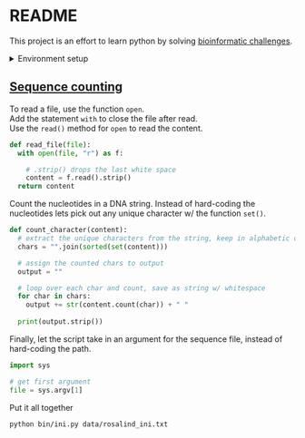 # README

This project is an effort to learn python by solving [bioinformatic challenges](https://rosalind.info/problems/locations/).

<details><summary>Environment setup</summary><br>
  
> [!important]
> Assumes the packages manager Conda is already installed on the system
  
  Python is ran inside a conda environment with all the nessessary dependencies installed and contained within. The environment can be setup in multiple ways, here the environment is built from a single file: `environment.yml`
  
  ```yml
  name: bioinformatics
  channels:
    - conda-forge
  dependencies:
    - python
    - marimo
  ```
  
  Create the environment and "jump" into it
  
  ```sh
  conda env create -f environment.yml -n bioinformatics
  conda activate bioinformatics
  
  # In case new dependancies are needed:
  
  # 1. add them to environmental.yml
  # 2. remove the environment
  #conda env remove -n bioinformatics
  
  # 3. install from file again
  #conda env create -f environment.yml -n bioinformatics
  ```
  
  Start a python notebook (marimo)
  
  ```sh
  marimo edit
  ```
</details>

## [Sequence counting](https://rosalind.info/problems/ini/)

To read a file, use the function `open`.<br>
Add the statement `with` to close the file after read.<br>
Use the `read()` method for `open` to read the content.

```py
def read_file(file):
  with open(file, "r") as f:

    # .strip() drops the last white space
    content = f.read().strip()
  return content
```

Count the nucleotides in a DNA string. Instead of hard-coding the nucleotides lets pick out any unique character w/ the function `set()`.

```py
def count_character(content):
  # extract the unique characters from the string, keep in alphabetic order
  chars = "".join(sorted(set(content)))

  # assign the counted chars to output
  output = ""

  # loop over each char and count, save as string w/ whitespace
  for char in chars:
    output += str(content.count(char)) + " "
  
  print(output.strip())
```

Finally, let the script take in an argument for the sequence file, instead of hard-coding the path.

```py
import sys

# get first argument
file = sys.argv[1]
```

Put it all together

```sh
python bin/ini.py data/rosalind_ini.txt
```
